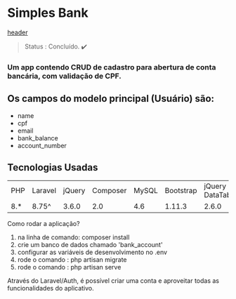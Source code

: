 # Simples Bank

[header](devMarsh4ll.github.com/bankaccounttest/header.png)

>Status : Concluído. ✔️

### Um app contendo CRUD de cadastro para abertura de conta bancária, com validação de CPF.

## Os campos do modelo principal (Usuário) são:

+ name
+ cpf 
+ email
+ bank_balance
+ account_number


## Tecnologias Usadas

<table>
    <tr>
        <td>PHP</td>
        <td>Laravel</td>
        <td>jQuery</td>
        <td>Composer</td>
        <td>MySQL</td>
        <td>Bootstrap</td>
        <td>jQuery DataTable</td>
        <td>Chart.js</td>
    </tr>
    <tr>
        <td>8.*</td>
        <td>8.75^</td>
        <td>3.6.0</td>
        <td>2.0</td>
        <td>4.6</td>
        <td>1.11.3</td>
        <td>2.6.0</td>
    </tr>
</table>

Como rodar a aplicação?

1) na linha de comando: composer install
2) crie um banco de dados chamado 'bank_account'
3) configurar as variáveis de desenvolvimento no .env
4) rode o comando : php artisan migrate
5) rode o comando : php artisan serve
   

Através do Laravel/Auth, é possível criar uma conta e aproveitar todas as funcionalidades do aplicativo.

